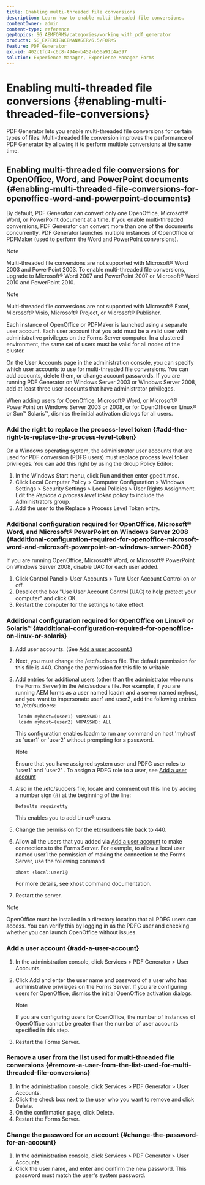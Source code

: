 ```yaml
---
title: Enabling multi-threaded file conversions
description: Learn how to enable multi-threaded file conversions.
contentOwner: admin
content-type: reference
geptopics: SG_AEMFORMS/categories/working_with_pdf_generator
products: SG_EXPERIENCEMANAGER/6.5/FORMS
feature: PDF Generator
exl-id: 402c1fd4-c6c8-494e-b452-b56a91c4a397
solution: Experience Manager, Experience Manager Forms
---
```

# Enabling multi-threaded file conversions {#enabling-multi-threaded-file-conversions}

PDF Generator lets you enable multi-threaded file conversions for certain types of files. Multi-threaded file conversion improves the performance of PDF Generator by allowing it to perform multiple conversions at the same time.

## Enabling multi-threaded file conversions for OpenOffice, Word, and PowerPoint documents {#enabling-multi-threaded-file-conversions-for-openoffice-word-and-powerpoint-documents}

By default, PDF Generator can convert only one OpenOffice, Microsoft&reg; Word, or PowerPoint document at a time. If you enable multi-threaded conversions, PDF Generator can convert more than one of the documents concurrently. PDF Generator launches multiple instances of OpenOffice or PDFMaker (used to perform the Word and PowerPoint conversions).

>[!NOTE]
>
>Multi-threaded file conversions are not supported with Microsoft&reg; Word 2003 and PowerPoint 2003. To enable multi-threaded file conversions, upgrade to Microsoft&reg; Word 2007 and PowerPoint 2007 or Microsoft&reg; Word 2010 and PowerPoint 2010.

>[!NOTE]
>
>Multi-threaded file conversions are not supported with Microsoft&reg; Excel, Microsoft&reg; Visio, Microsoft&reg; Project, or Microsoft&reg; Publisher.

Each instance of OpenOffice or PDFMaker is launched using a separate user account. Each user account that you add must be a valid user with administrative privileges on the Forms Server computer. In a clustered environment, the same set of users must be valid for all nodes of the cluster.

On the User Accounts page in the administration console, you can specify which user accounts to use for multi-threaded file conversions. You can add accounts, delete them, or change account passwords. If you are running PDF Generator on Windows Server 2003 or Windows Server 2008, add at least three user accounts that have administrator privileges.

When adding users for OpenOffice, Microsoft&reg; Word, or Microsoft&reg; PowerPoint on Windows Server 2003 or 2008, or for OpenOffice on Linux&reg; or Sun&trade; Solaris&trade;, dismiss the initial activation dialogs for all users.

### Add the right to replace the process-level token {#add-the-right-to-replace-the-process-level-token}

On a Windows operating system, the administrator user accounts that are used for PDF conversion (PDFG users) must replace process level token privileges. You can add this right by using the Group Policy Editor:

1. In the Windows Start menu, click Run and then enter gpedit.msc.
1. Click Local Computer Policy &gt; Computer Configuration &gt; Windows Settings &gt; Security Settings &gt; Local Policies &gt; User Rights Assignment. Edit the *Replace a process level token* policy to include the Administrators group.
1. Add the user to the Replace a Process Level Token entry.

### Additional configuration required for OpenOffice, Microsoft&reg; Word, and Microsoft&reg; PowerPoint on Windows Server 2008 {#additional-configuration-required-for-openoffice-microsoft-word-and-microsoft-powerpoint-on-windows-server-2008}

If you are running OpenOffice, Microsoft&reg; Word, or Microsoft&reg; PowerPoint on Windows Server 2008, disable UAC for each user added.

1. Click Control Panel &gt; User Accounts &gt; Turn User Account Control on or off.
1. Deselect the box "Use User Account Control (UAC) to help protect your computer" and click OK.
1. Restart the computer for the settings to take effect.

### Additional configuration required for OpenOffice on Linux&reg; or Solaris&trade; {#additional-configuration-required-for-openoffice-on-linux-or-solaris}

1. Add user accounts. (See [Add a user account](enabling-multi-threaded-file-conversions.md#add-a-user-account).)
1. Next, you must change the /etc/sudoers file. The default permission for this file is 440. Change the permission for this file to writable.
1. Add entries for additional users (other than the administrator who runs the Forms Server) in the /etc/sudoers file. For example, if you are running AEM forms as a user named lcadm and a server named myhost, and you want to impersonate user1 and user2, add the following entries to /etc/sudoers:

   ```shell
    lcadm myhost=(user1) NOPASSWD: ALL
    lcadm myhost=(user2) NOPASSWD: ALL
   ```

   This configuration enables lcadm to run any command on host 'myhost' as 'user1' or 'user2' without prompting for a password.

   >[!NOTE]
   >
   >Ensure that you have assigned system user and PDFG user roles to 'user1' and 'user2' . To assign a PDFG role to a user, see [Add a user account](enabling-multi-threaded-file-conversions.md#add-a-user-account)

1. Also in the /etc/sudoers file, locate and comment out this line by adding a number sign (#) at the beginning of the line:

   ```shell
   Defaults requiretty
   ```

   This enables you to add Linux&reg; users.

1. Change the permission for the etc/sudoers file back to 440.
1. Allow all the users that you added via [Add a user account](enabling-multi-threaded-file-conversions.md#add-a-user-account) to make connections to the Forms Server. For example, to allow a local user named user1 the permission of making the connection to the Forms Server, use the following command

   `xhost +local:user1@`

   For more details, see xhost command documentation.

1. Restart the server.

>[!NOTE]
>
>OpenOffice must be installed in a directory location that all PDFG users can access. You can verify this by logging in as the PDFG user and checking whether you can launch OpenOffice without issues.

### Add a user account {#add-a-user-account}

1. In the administration console, click Services &gt; PDF Generator &gt; User Accounts.
1. Click Add and enter the user name and password of a user who has administrative privileges on the Forms Server. If you are configuring users for OpenOffice, dismiss the initial OpenOffice activation dialogs.

   >[!NOTE]
   >
   >If you are configuring users for OpenOffice, the number of instances of OpenOffice cannot be greater than the number of user accounts specified in this step.

1. Restart the Forms Server.

### Remove a user from the list used for multi-threaded file conversions {#remove-a-user-from-the-list-used-for-multi-threaded-file-conversions}

1. In the administration console, click Services &gt; PDF Generator &gt; User Accounts.
1. Click the check box next to the user who you want to remove and click Delete.
1. On the confirmation page, click Delete.
1. Restart the Forms Server.

### Change the password for an account {#change-the-password-for-an-account}

1. In the administration console, click Services &gt; PDF Generator &gt; User Accounts.
1. Click the user name, and enter and confirm the new password. This password must match the user's system password.
